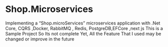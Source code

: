 # Shop.Microservices
Implementing a “Shop.microServices” microservices application with .Net Core, CQRS ,Docker, RabbitMQ , Redis, PostgreDB,EFCore ,next js
This is a Sample Project So Its not complete Yet, All the Feature That I used may be changed  or improve in the future
